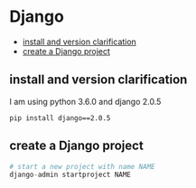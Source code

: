 # Django
 - [install and version clarification](#install-and-version-clarification)
 - [create a Django project](#create-a-django-project)
## install and version clarification
I am using python 3.6.0 and django 2.0.5
```shell
pip install django==2.0.5
```
## create a Django project
```python
# start a new project with name NAME
django-admin startproject NAME
```

